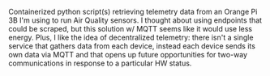 Containerized python script(s) retrieving telemetry data from an Orange Pi 3B I'm using to run Air Quality sensors. I thought about using endpoints that could be scraped, but this solution w/ MQTT seems like it would use less energy. Plus, I like the idea of decentralized telemetry: there isn't a single service that gathers data from each device, instead each device sends its own data via MQTT and that opens up future opportunities for two-way communications in response to a particular HW status. 